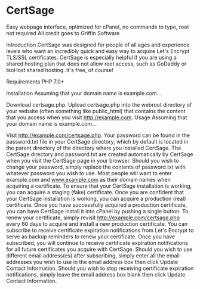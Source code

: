 # CertSage
Easy webpage interface, optimized for cPanel, no commands to type, root not required
All credit goes to Griffin Software

Introduction
CertSage was designed for people of all ages and experience levels who want an incredibly quick and easy way to acquire Let's Encrypt TLS/SSL certificates. CertSage is especially helpful if you are using a shared hosting plan that does not allow root access, such as GoDaddy or tsoHost shared hosting. It's free, of course!

Requirements
PHP 7.0+

Installation
Assuming that your domain name is example.com...

Download certsage.php.
Upload certsage.php into the webroot directory of your website (often something like public_html) that contains the content that you access when you visit http://example.com.
Usage
Assuming that your domain name is example.com...

Visit http://example.com/certsage.php.
Your password can be found in the password.txt file in your CertSage directory, which by default is located in the parent directory of the directory where you installed CertSage. The CertSage directory and password.txt are created automatically by CertSage when you visit the CertSage page in your browser. Should you wish to change your password, simply replace the contents of password.txt with whatever password you wish to use.
Most people will want to enter example.com and www.example.com as their domain names when acquiring a certificate.
To ensure that your CertSage installation is working, you can acquire a staging (fake) certificate.
Once you are confident that your CertSage installation is working, you can acquire a production (real) certificate.
Once you have successfully acquired a production certificate, you can have CertSage install it into cPanel by pushing a single button.
To renew your certificate, simply revisit http://example.com/certsage.php every 60 days to acquire and install a new production certificate.
You can subscribe to receive certificate expiration notifications from Let's Encrypt to serve as backup reminders to renew your certificate. Once you have subscribed, you will continue to receive certificate expiration notifications for all future certificates you acquire with CertSage. Should you wish to use different email address(es) after subscribing, simply enter all the email addresses you wish to use in the email address box then click Update Contact Information. Should you wish to stop receiving certificate expiration notifications, simply leave the email address box blank then click Update Contact Information.

